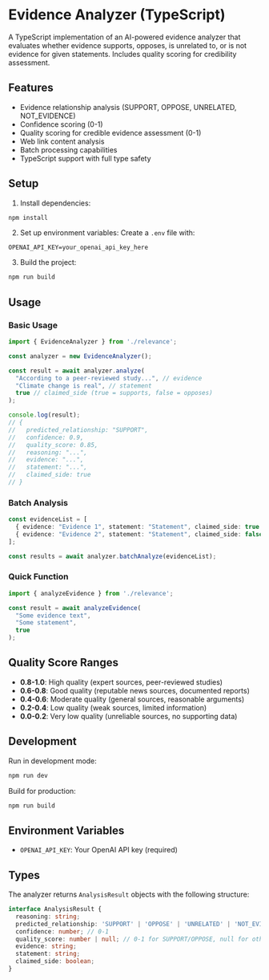 # Evidence Analyzer (TypeScript)

A TypeScript implementation of an AI-powered evidence analyzer that evaluates whether evidence supports, opposes, is unrelated to, or is not evidence for given statements. Includes quality scoring for credibility assessment.

## Features

- Evidence relationship analysis (SUPPORT, OPPOSE, UNRELATED, NOT_EVIDENCE)
- Confidence scoring (0-1)
- Quality scoring for credible evidence assessment (0-1)
- Web link content analysis
- Batch processing capabilities
- TypeScript support with full type safety

## Setup

1. Install dependencies:
```bash
npm install
```

2. Set up environment variables:
Create a `.env` file with:
```
OPENAI_API_KEY=your_openai_api_key_here
```

3. Build the project:
```bash
npm run build
```

## Usage

### Basic Usage

```typescript
import { EvidenceAnalyzer } from './relevance';

const analyzer = new EvidenceAnalyzer();

const result = await analyzer.analyze(
  "According to a peer-reviewed study...", // evidence
  "Climate change is real", // statement
  true // claimed_side (true = supports, false = opposes)
);

console.log(result);
// {
//   predicted_relationship: "SUPPORT",
//   confidence: 0.9,
//   quality_score: 0.85,
//   reasoning: "...",
//   evidence: "...",
//   statement: "...",
//   claimed_side: true
// }
```

### Batch Analysis

```typescript
const evidenceList = [
  { evidence: "Evidence 1", statement: "Statement", claimed_side: true },
  { evidence: "Evidence 2", statement: "Statement", claimed_side: false }
];

const results = await analyzer.batchAnalyze(evidenceList);
```

### Quick Function

```typescript
import { analyzeEvidence } from './relevance';

const result = await analyzeEvidence(
  "Some evidence text",
  "Some statement", 
  true
);
```

## Quality Score Ranges

- **0.8-1.0**: High quality (expert sources, peer-reviewed studies)
- **0.6-0.8**: Good quality (reputable news sources, documented reports)
- **0.4-0.6**: Moderate quality (general sources, reasonable arguments)
- **0.2-0.4**: Low quality (weak sources, limited information)
- **0.0-0.2**: Very low quality (unreliable sources, no supporting data)

## Development

Run in development mode:
```bash
npm run dev
```

Build for production:
```bash
npm run build
```

## Environment Variables

- `OPENAI_API_KEY`: Your OpenAI API key (required)

## Types

The analyzer returns `AnalysisResult` objects with the following structure:

```typescript
interface AnalysisResult {
  reasoning: string;
  predicted_relationship: 'SUPPORT' | 'OPPOSE' | 'UNRELATED' | 'NOT_EVIDENCE';
  confidence: number; // 0-1
  quality_score: number | null; // 0-1 for SUPPORT/OPPOSE, null for others
  evidence: string;
  statement: string;
  claimed_side: boolean;
}
``` 